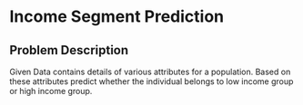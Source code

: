# Income Segment Prediction

## Problem Description

Given Data contains details of various attributes for a population. Based on these
attributes predict whether the individual belongs to low income group or high income
group.
